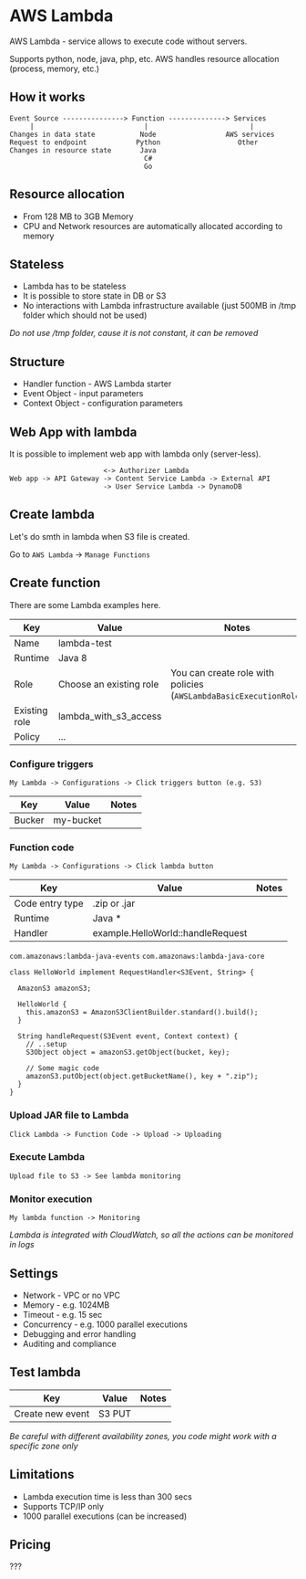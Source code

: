 # AWS Lambda

AWS Lambda - service allows to execute code without servers.

Supports python, node, java, php, etc.
AWS handles resource allocation (process, memory, etc.)

## How it works

```
Event Source ---------------> Function --------------> Services
     |                           |                         |
Changes in data state           Node                 AWS services
Request to endpoint            Python                   Other
Changes in resource state       Java
                                 C#
                                 Go
```

## Resource allocation

* From 128 MB to 3GB Memory
* CPU and Network resources are automatically allocated according to memory

## Stateless

* Lambda has to be stateless
* It is possible to store state in DB or S3
* No interactions with Lambda infrastructure available (just 500MB in /tmp folder which should not be used)

*Do not use /tmp folder, cause it is not constant, it can be removed*

## Structure

* Handler function - AWS Lambda starter
* Event Object - input parameters
* Context Object - configuration parameters

## Web App with lambda

It is possible to implement web app with lambda only (server-less).

```
                       <-> Authorizer Lambda
Web app -> API Gateway -> Content Service Lambda -> External API
                       -> User Service Lambda -> DynamoDB
```

## Create lambda

Let's do smth in lambda when S3 file is created.

Go to `AWS Lambda` -> `Manage Functions`

## Create function

There are some Lambda examples here.

| Key | Value | Notes
|-----|-------|-----
| Name | lambda-test |
| Runtime | Java 8 |
| Role | Choose an existing role | You can create role with policies (`AWSLambdaBasicExecutionRole`)
| Existing role | lambda_with_s3_access |
| Policy | ... | 

### Configure triggers

`My Lambda -> Configurations -> Click triggers button (e.g. S3)`

| Key | Value | Notes
|-----|-------|-----
| Bucker | my-bucket |

### Function code

`My Lambda -> Configurations -> Click lambda button`

| Key | Value | Notes
|-----|-------|-----
| Code entry type | .zip or .jar |
| Runtime | Java * | 
| Handler | example.HelloWorld::handleRequest |

`com.amazonaws:lambda-java-events`
`com.amazonaws:lambda-java-core`

```
class HelloWorld implement RequestHandler<S3Event, String> {

  AmazonS3 amazonS3;

  HelloWorld {
    this.amazonS3 = AmazonS3ClientBuilder.standard().build();
  }
  
  String handleRequest(S3Event event, Context context) {
    // ..setup
    S3Object object = amazonS3.getObject(bucket, key);

    // Some magic code
    amazonS3.putObject(object.getBucketName(), key + ".zip");
  }
}
```

### Upload JAR file to Lambda

`Click Lambda -> Function Code -> Upload -> Uploading`

### Execute Lambda

`Upload file to S3 -> See lambda monitoring`

### Monitor execution

`My lambda function -> Monitoring`

*Lambda is integrated with CloudWatch, so all the actions can be monitored in logs*

## Settings

* Network - VPC or no VPC
* Memory - e.g. 1024MB
* Timeout - e.g. 15 sec
* Concurrency - e.g. 1000 parallel executions
* Debugging and error handling
* Auditing and compliance

## Test lambda

| Key | Value | Notes
|-----|-------|-----
| Create new event | S3 PUT |

*Be careful with different availability zones, you code might work with a specific zone only*

## Limitations

* Lambda execution time is less than 300 secs
* Supports TCP/IP only
* 1000 parallel executions (can be increased)

## Pricing

???